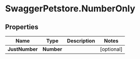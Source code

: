 # SwaggerPetstore.NumberOnly

## Properties
Name | Type | Description | Notes
------------ | ------------- | ------------- | -------------
**JustNumber** | **Number** |  | [optional] 


